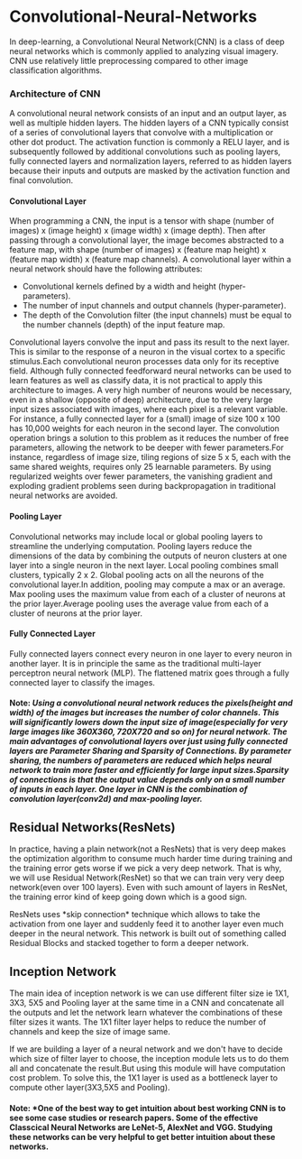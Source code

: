 # Convolutional-Neural-Networks

<p> In deep-learning, a Convolutional Neural Network(CNN) is a class of deep neural networks which is commonly applied to analyzing visual imagery. CNN use relatively little preprocessing compared to other image classification algorithms.</p>

### Architecture of CNN

<p>A convolutional neural network consists of an input and an output layer, as well as multiple hidden layers. The hidden layers of a CNN typically consist of a series of convolutional layers that convolve with a multiplication or other dot product. The activation function is commonly a RELU layer, and is subsequently followed by additional convolutions such as pooling layers, fully connected layers and normalization layers, referred to as hidden layers because their inputs and outputs are masked by the activation function and final convolution.</p>

#### Convolutional Layer

<p>When programming a CNN, the input is a tensor with shape (number of images) x (image height) x (image width) x (image depth). Then after passing through a convolutional layer, the image becomes abstracted to a feature map, with shape (number of images) x (feature map height) x (feature map width) x (feature map channels). A convolutional layer within a neural network should have the following attributes:

  * Convolutional kernels defined by a width and height (hyper-parameters).
  * The number of input channels and output channels (hyper-parameter).
  * The depth of the Convolution filter (the input channels) must be equal to the number channels (depth) of the input feature map.
  
Convolutional layers convolve the input and pass its result to the next layer. This is similar to the response of a neuron in the visual cortex to a specific stimulus.Each convolutional neuron processes data only for its receptive field. Although fully connected feedforward neural networks can be used to learn features as well as classify data, it is not practical to apply this architecture to images. A very high number of neurons would be necessary, even in a shallow (opposite of deep) architecture, due to the very large input sizes associated with images, where each pixel is a relevant variable. For instance, a fully connected layer for a (small) image of size 100 x 100 has 10,000 weights for each neuron in the second layer. The convolution operation brings a solution to this problem as it reduces the number of free parameters, allowing the network to be deeper with fewer parameters.For instance, regardless of image size, tiling regions of size 5 x 5, each with the same shared weights, requires only 25 learnable parameters. By using regularized weights over fewer parameters, the vanishing gradient and exploding gradient problems seen during backpropagation in traditional neural networks are avoided.</p>

#### Pooling Layer

<p>Convolutional networks may include local or global pooling layers to streamline the underlying computation. Pooling layers reduce the dimensions of the data by combining the outputs of neuron clusters at one layer into a single neuron in the next layer. Local pooling combines small clusters, typically 2 x 2. Global pooling acts on all the neurons of the convolutional layer.In addition, pooling may compute a max or an average. Max pooling uses the maximum value from each of a cluster of neurons at the prior layer.Average pooling uses the average value from each of a cluster of neurons at the prior layer.</p>

#### Fully Connected Layer

<p>Fully connected layers connect every neuron in one layer to every neuron in another layer. It is in principle the same as the traditional multi-layer perceptron neural network (MLP). The flattened matrix goes through a fully connected layer to classify the images.</p>

#### Note: *Using a convolutional neural network reduces the pixels(height and width) of the images but increases the number of color channels. This will significantly lowers down the input size of image(especially for very large images like 360X360, 720X720 and so on) for neural network. The main advantages of convolutional layers over just using fully connected layers  are Parameter Sharing and Sparsity of Connections. By parameter sharing, the numbers of parameters are reduced which helps neural network to train more faster and efficiently for large input sizes.Sparsity of connections is that the output value depends only on a small number of inputs in each layer. One layer in CNN is the combination of convolution layer(conv2d) and max-pooling layer.*

## Residual Networks(ResNets)

<p> In practice, having a plain network(not a ResNets) that is very deep makes the optimization algorithm to consume much harder time during training and the training error gets worse if we pick a very deep network. That is why, we will use Residual Network(ResNet) so that we can train very very deep network(even over 100 layers). Even with such amount of layers in ResNet, the training error kind of keep going down which is a good sign.</p>
<p> ResNets uses *skip connection* technique which allows to take the activation from one layer and suddenly feed it to another layer even much deeper in the neural network. This network is built out of something called Residual Blocks and stacked together to form a deeper network.</p>

## Inception Network

<p> The main idea of inception network is we can use different filter size ie 1X1, 3X3, 5X5 and Pooling layer at the same time in a CNN and concatenate all the outputs and let the network learn whatever the combinations of these filter sizes it wants. The 1X1 filter layer helps to reduce the number of channels and keep the size of image same.</p>
<p>If we are building a layer of a neural network and we don't have to decide which size of filter layer to choose, the inception module lets us to do them all and concatenate the result.But using this module will have computation cost problem. To solve this, the 1X1 layer is used as a bottleneck layer to compute other layer(3X3,5X5 and Pooling).</p>

#### Note: *One of the best way to get intuition about best working CNN is to see some case studies or research papers. Some of the effective Classcical Neural Networks are LeNet-5, AlexNet and VGG. Studying these networks can be very helpful to get better intuition about these networks.

